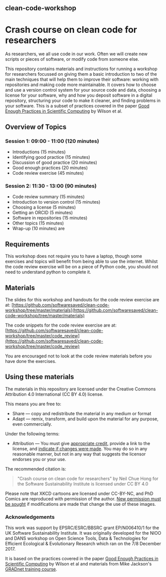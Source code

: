 ## clean-code-workshop
# Crash course on clean code for researchers

As researchers, we all use code in our work. Often we will create new scripts or pieces of software, or modify code from someone else. 

This repository contains materials and instructions for running a workshop for researchers focussed on giving them a basic introduction 
to two of the main techniques that will help them to improve their software: working with repositories and making code more
maintainable. It covers how to choose and use a version control system for your source code and data, choosing a license for your
software, why and how you deposit software in a digital repository, structuring your code to make it cleaner, and finding problems 
in your software. This is a subset of practices covered in the paper [Good Enough Practices in Scientific Computing](https://doi.org/10.1371/journal.pcbi.1005510) by Wilson et al.

## Overview of Topics

### Session 1: 09:00 - 11:00 (120 minutes)

* Introductions (15 minutes)
* Identifying good practice (15 minutes)
* Discussion of good practice (20 minutes)
* Good enough practices (20 minutes)
* Code review exercise (45 minutes)

### Session 2: 11:30 - 13:00 (90 minutes)

* Code review summary (15 minutes)
* Introduction to version control (15 minutes)
* Choosing a license (5 minutes)
* Getting an ORCID (5 minutes)
* Software in repositories (15 minutes)
* Other topics (15 minutes)
* Wrap-up (10 minutes)
 are 
## Requirements

This workshop does not require you to have a laptop, though some exercises and topics will benefit from being able to use the internet.
Whilst the code review exercise will be on a piece of Python code, you should not need to understand python to complete it.

## Materials

The slides for this workshop and handouts for the code review exercise are at: [https://github.com/softwaresaved/clean-code-workshop/tree/master/materials](https://github.com/softwaresaved/clean-code-workshop/tree/master/materials)

The code snippets for the code review exercise are at: [https://github.com/softwaresaved/clean-code-workshop/tree/master/code_review](https://github.com/softwaresaved/clean-code-workshop/tree/master/code_review)

You are encouraged not to look at the code review materials before you have done the exercises.


## Using these materials

The materials in this repository are licensed under the Creative Commons Attribution 4.0 International (CC BY 4.0) license.

This means you are free to:

  - Share — copy and redistribute the material in any medium or format
  - Adapt — remix, transform, and build upon the material for any purpose, even commercially.
  
Under the following terms:

  - Attribution — You must give [appropriate credit](https://wiki.creativecommons.org/wiki/License_Versions#Detailed_attribution_comparison_chart), provide a link to the license, and [indicate if changes were made](https://wiki.creativecommons.org/wiki/Best_practices_for_attribution#This_is_a_good_attribution_for_material_you_modified_slightly). 
  You may do so in any reasonable manner, but not in any way that suggests the licensor endorses you or your use.
  
The recommended citation is:

> "Crash course on clean code for researchers" by Neil Chue Hong for the Software Sustainability Institute is licensed under CC BY 4.0

Please note that XKCD cartoons are licensed under CC-BY-NC, and PhD Comics are reproduced with permission of the author. [New permission must be sought](http://phdcomics.com/about.php#faq) if modifications are made that change the use of these images.

### Acknowledgements

This work was support by EPSRC/ESRC/BBSRC grant EP/N006410/1 for the UK Software Sustainability Institute. 
It was originally developed for the NIOO and DANS workshop on 
Open Science Tools, Data & Technologies for Efficient Ecological & Evolutionary Research which ran on the 7/8 December 2017.

It is based on the practices covered in the paper [Good Enough Practices in Scientific Computing](https://doi.org/10.1371/journal.pcbi.1005510) by Wilson et al and materials from Mike Jackson's [GRADnet training course](https://github.com/softwaresaved/2017-10-18-gradnet). 


